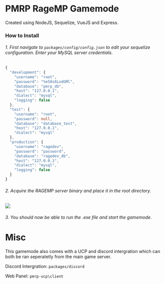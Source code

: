 # PMRP RageMP Gamemode

Created using NodeJS, Sequelize, VueJS and Express.

### How to Install

###### 1. First navigate to ``packages/config/config.json`` to edit your sequelize configuration. Enter your MySQL server credentials.
```typescript
{
  "development": {
    "username": "root",
    "password": "%e58s6LodGMl",
    "database": "pmrp_db",
    "host": "127.0.0.1",
    "dialect": "mysql",
    "logging": false
  },
  "test": {
    "username": "root",
    "password": null,
    "database": "database_test",
    "host": "127.0.0.1",
    "dialect": "mysql"
  },
  "production": {
    "username": "ragedev",
    "password": "password",
    "database": "ragedev_db",
    "host": "127.0.0.1",
    "dialect": "mysql",
    "logging": false
  }
}
```
###### 2. Acquire the RAGEMP server binary and place it in the root directory.
<img src="https://i.imgur.com/dQudDwL.png">

###### 3. You should now be able to run the .exe file and start the gamemode.

# Misc

This gamemode also comes with a UCP and discord intergration which can both be ran seperatetly from the main game server.

Discord Intergration: ``packages/discord``

Web Panel: ``pmrp-ucp\client``
